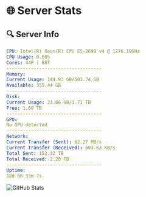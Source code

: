 # 🌐 Server Stats
## 🔍 Server Info
```yaml
CPU: Intel(R) Xeon(R) CPU E5-2699 v4 @ 1276.19GHz
CPU Usage: 0.60%
Cores: 44P | 88T
-----------------------------------
Memory:
Current Usage: 144.93 GB/503.74 GB
Available: 355.44 GB
-----------------------------------
Disk:
Current Usage: 23.66 GB/1.71 TB
Free: 1.60 TB
-----------------------------------
GPU:
No GPU detected
-----------------------------------
Network:
Current Transfer (Sent): 62.27 MB/s
Current Transfer (Received): 603.63 KB/s
Total Sent: 152.32 TB
Total Received: 2.28 TB
-----------------------------------
Uptime:
18d 6h 33m 7s
```
![GitHub Stats](https://img.shields.io/badge/Updated-2025-02-26_05:16:25-blue)